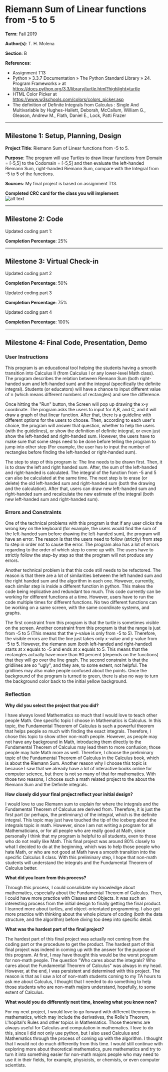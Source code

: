 # Riemann Sum of Linear functions from -5 to 5

**Term**: Fall 2019

**Author(s)**: T. H. Molena

**Section**: B

**References**: 
* Assignment T13
* Python » 3.3.7 Documentation » The Python Standard Library » 24. Program Frameworks » at 
https://docs.python.org/3.3/library/turtle.html?highlight=turtle 
* HTML Color Picker at https://www.w3schools.com/colors/colors_picker.asp
* The definition of Definite Integrals from Calculus : Single And Multivariable by Hughes-Hallett, Deborah, McCallum, 
William G., Gleason, Andrew M., Flath, Daniel E., Lock, Patti Frazer


---

## Milestone 1: Setup, Planning, Design

**Project Title**: Riemann Sum of Linear functions from -5 to 5. 

**Purpose**: The program will use Turtles to draw linear functions from Domain = [-5,5] to the Codomain = [-5,5] 
and then evaluate the left-handed Riemann Sum, right-handed Riemann Sum, compare with the Integral from -5 to 5
of the functions.

**Sources**: My final project is based on assignment T13.


**Completed CRC card for the class you will implement**:  
![alt text](/image/Final_CRC_card.png "Image of CRC card as an example. Upload your CRC card(s) in place of this one")

---

## Milestone 2: Code

Updated coding part 1:

**Completion Percentage**: 25%

---

## Milestone 3: Virtual Check-in

Updated coding part 2

**Completion Percentage**: 50%


Updated coding part 3

**Completion Percentage**: 75%


Updated coding part 4

**Completion Percentage**: 100%

---

## Milestone 4: Final Code, Presentation, Demo


### User Instructions

This program is an educational tool helping the students having a smooth transition into Calculus II (from Calculus I
or any lower-level Math class). The program describes the relation between Riemann Sum (both right-handed sum and 
left-handed sum) and the integral (specifically the definite integral). Students (or educators) will have a chance to
input different value of n (which means different numbers of rectangles) and see the difference.

Once hitting the "Run" button, the Screen will pop up drawing the x-y coordinate. The program asks
the users to input for A,B, and C, and it will draw a graph of that linear function. After that, there is a guideline
with different options for the users to choose. Then, according to each user's choice, the program will answer that
question, whether to help the users (with the guidelines), or show the definition of definite integral, or even just 
show the left-handed and right-handed sum. However, the users have to make sure that some steps need to be done before
telling the program to jump into other step (For example, the user has to input the number of rectangles before 
finding the left-handed or right-handed sum).   

The step to step of this program is: The line needs to be drawn first. Then, it is to draw the left and right handed sum. 
After, the sum of the left-handed and right-handed is calculated. The integral of the function from -5 and 5 can also be
calculated at the same time. The next step is to erase (or delete) the old left-handed sum and right-handed sum (both 
the drawing and the calculation). After that, users can draw new left-handed sum and right-handed sum and recalculate
the new estimate of the integral (both new left-handed sum and right-handed sum). 

### Errors and Constraints

One of the technical problems with this program is that if any user clicks the wrong key on the keyboard (for example,
the users would find the sum of the left-handed sum before drawing the left-handed sum), the program will have an error.
The reason is that the users need to follow (strictly) from step to step in order not to cause the error.
The program also has a lot of errors regarding to the order of which step to come up with. The users have to strictly 
follow the step-by step so that the program will not produce any errors. 

Another technical problem is that this code still needs to be refactored. The reason is that there are a lot of similarities between the left handed sum
and the right handed sum and the algorithm in each one. However, currently, each similar step is inside a different
function in python. This makes the code being replicative and redundant too much. This code currently can be working for
different functions at a time. However, users have to run the code multiple times for different functions. No two different
functions can be working on a same screen, with the same coordinate systems, and graphs.

The first constraint from this program is that the turtle is sometimes visible on the screen.
Another constraint from this program is that the range is just from -5 to 5 (This means that the y-value is only from 
-5 to 5). Therefore, the visible errors are that the line just takes only x-value and y-value from -5 to 5. However, 
the riemann sum (both left-handed and right-handed) starts at x equals to -5 and ends at x equals to 5. This means 
that the rectangles actually have more than 90 percent (depends on the functions) that they will go over the line graph. 
The second constraint is that the gridlines are so "ugly", and they are, to some extent, not helpful. 
The gridlines may also make people confused about the points. Once the background of the program is turned
to green, there is also no way to turn the background color back to the initial yellow background.

### Reflection
**Why did you select the project that you did?** 

I have always loved Mathematics so much that I would love to teach other people Math. One specific topic I 
choose in Mathematics is Calculus. In this topic, the Fundamental Theorem of Calculus is such a powerful theorem 
that helps people so much with finding the exact integrals. Therefore, I chose this topic to show other non-math people.
However, as people may not have any background in Math, introducing them directly to the Fundamental Theorem of Calculus
may lead them to more confusion; those people may hate Math more as well. Therefore, I choose the preliminary topic of 
the Fundamental Theorem of Calculus in the Calculus book, which is about the Riemann Sum. Another reason why I choose 
this topic is because I saw that we already have a lot of interactive  books online for computer science, 
but there is not so many of that for mathematics. With those two reasons, I choose  such a math related project to the 
about the Riemann Sum and the Definite integrals.
 
**How closely did your final project reflect your initial design?**

I would love to use Riemann sum to explain for where the integrals and the Fundamental Theorem of Calculus are derived
from. Therefore, it is just the first part (or perhaps, the preliminary) of the integral, which is the definite integral. 
This topic may just have  touched the tip of the iceberg about the integrals topic in math. However, since I am not 
writing a program for all Mathematicians, or for all people who are really good at Math, since personally I think that 
my program is helpful to all students, even to those who do not really like Math. This final project was around 80% 
closely to what I decided to do at the beginning, which was to help those people who hate Math, or who are not good at 
Math have a smooth transition into the specific Calculus II class. With this preliminary step, I hope that non-math 
students will understand the integrals and the Fundamental Theorem of Calculus better.
 
**What did you learn from this process?**

Through this process, I could consolidate my knowledge about mathematics, especially about the Fundamental Theorem of 
Calculus. Then, I could have more practice with Classes and Objects. It was such an interesting process from the initial 
design to finally getting the final product. I learned more about turtles, and object-orientated programming. I also 
got more practice with thinking about the whole picture of coding (both the data structure, and the algorithm) before 
diving too deep into specific detail.   

**What was the hardest part of the final project?**

The hardest part of this final project was actually not coming from the coding part or the procedure to get the product.
The hardest part of this final project was indeed in coming up with the answer for the purpose of this program. At first,
I may have thought this would be the worst program for non-math people. The question "Who cares about the integrals? Who
cares about the Fundamental Theorem of Calculus" was always in my head. However, at the end, I was persistent and 
determined with this project. The reason is that as I  saw a lot of non-math students coming to my TA hours to ask me 
about Calculus, I thought that I needed to do something to help those students who are non-math majors understand, 
hopefully, to some extent of Calculus. 

**What would you do differently next time, knowing what you know now?**

For my next project, I would love to go forward with different theorems in mathematics, which may include the derivatives,
the Rolle's Theorem,  L'hopital's Rules and other topics in Mathematics. Those theorems are always useful for Calculus 
and computation in mathematics. I love to do this, since I did not only use python, but I also used Calculus and 
Mathematics through the process of coming up with the algorithm. I thought that I would not do much differently from
this time. I would still continue with exploring more about theoretical mathematics, pure mathematics and try to turn it
into something easier for non-math majors people who may need to use it in their fields, for example, physicists, or
chemists, or even computer scientists.
